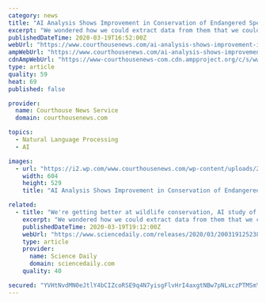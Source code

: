 ```yaml
---
category: news
title: "AI Analysis Shows Improvement in Conservation of Endangered Species"
excerpt: "We wondered how we could extract data from them that we could actually analyze, and so we turned to natural language processing.” The technique known as natural ... have been in use for over a decade in commercial settings, but we’re hoping to translate them into settings like ours to combat climate change or plastic pollution or to promote ..."
publishedDateTime: 2020-03-19T16:52:00Z
webUrl: "https://www.courthousenews.com/ai-analysis-shows-improvement-in-conservation-of-endangered-species/"
ampWebUrl: "https://www.courthousenews.com/ai-analysis-shows-improvement-in-conservation-of-endangered-species/amp/"
cdnAmpWebUrl: "https://www-courthousenews-com.cdn.ampproject.org/c/s/www.courthousenews.com/ai-analysis-shows-improvement-in-conservation-of-endangered-species/amp/"
type: article
quality: 59
heat: 69
published: false

provider:
  name: Courthouse News Service
  domain: courthousenews.com

topics:
  - Natural Language Processing
  - AI

images:
  - url: "https://i2.wp.com/www.courthousenews.com/wp-content/uploads/2018/07/sea-otter.jpg?fit=604%2C529&ssl=1"
    width: 604
    height: 529
    title: "AI Analysis Shows Improvement in Conservation of Endangered Species"

related:
  - title: "We're getting better at wildlife conservation, AI study of scientific abstracts suggests"
    excerpt: "We wondered how we could extract data from them that we could actually analyze, and so we turned to natural language processing.\" Natural language processing is ... \"Many of these techniques have been in use for over a decade in commercial settings, but we're hoping to translate them into settings like ours to combat climate change or plastic ..."
    publishedDateTime: 2020-03-19T19:12:00Z
    webUrl: "https://www.sciencedaily.com/releases/2020/03/200319125238.htm"
    type: article
    provider:
      name: Science Daily
      domain: sciencedaily.com
    quality: 40

secured: "YVHtNvdMN0eJtlY4bCIZcoRSE9q4N7yisgFlvHrI4axgtNBw7pNLxczPTMSmYWZdm0eUywCPuL7hRra8l5xpcfvgqveHkWkR0hr6EjPS+Tw/vmIceWyzo6h0u8/jpehdP4HwOQJQWdk9VOnuFpC4Ruk7xtCLhAV0nElX3ZqUZxr6ipduwImN6tJ9OVEdKVeAKm1tbkFmi4n3Dj6oh3g6hBOr4JjDrt4bhnKTH2MAjtlT53W7WZ7+EBomBOxJV7SSZXDBhVa5LbYdjkcCWFwyOEs/p2fDg/jB7pK8Mn84IWgtjKE3qad2uzTj8M49lDXIUi+3tngBM2zAhrjolqTpcXeYtKofAuoF9qfd5b/dKcckLGT93hpEmGvbxm11OT4/SPiR9ff6736lAmiomvVnCnfjj/q9MC2gjPDizM42FUB6/1vj1+45wAOWTQSbSyoV5WWnCmnyXkdNuiOcJZmM6fE6IkE7/jikTNkGSADRluo=;mZnOvrOrScgK7nfY7r4dKQ=="
---
```


